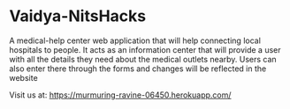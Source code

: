 # Vaidya-NitsHacks
A medical-help center web application that will help connecting local hospitals to people. It acts as an information center that will provide a user with all the details they need about the medical outlets nearby. Users can also enter there through the forms and changes will be reflected in the website

Visit us at:
https://murmuring-ravine-06450.herokuapp.com/
